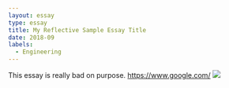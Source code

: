```yaml
---
layout: essay
type: essay
title: My Reflective Sample Essay Title
date: 2018-09
labels:
  - Engineering
---
```

This essay is really bad on purpose. https://www.google.com/ <img src = "some-image.png">